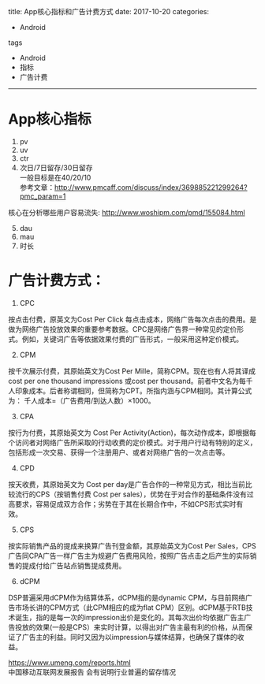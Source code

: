 title: App核心指标和广告计费方式
date: 2017-10-20 
categories:
- Android
   
tags   
- Android
- 指标
- 广告计费

---

# App核心指标
1. pv     
2. uv     
3. ctr     
4. 次日/7日留存/30日留存        
一般目标是在40/20/10     
参考文章：http://www.pmcaff.com/discuss/index/369885221299264?pmc_param=1  

核心在分析哪些用户容易流失: 
http://www.woshipm.com/pmd/155084.html

5. dau  
6. mau
7. 时长



# 广告计费方式：
1. CPC

按点击付费，原英文为Cost Per Click 每点击成本，网络广告每次点击的费用。是做为网络广告投放效果的重要参考数据。CPC是网络广告界一种常见的定价形式。例如，关键词广告等依据效果付费的广告形式，一般采用这种定价模式。

2. CPM

按千次展示付费，其原始英文为Cost Per Mille，简称CPM。现在也有人将其译成cost per one thousand impressions 或cost per thousand。前者中文名为每千人印象成本。后者称谓相同，但简称为CPT。所指内涵与CPM相同。其计算公式为：
千人成本=（广告费用/到达人数）×1000。

3. CPA

按行为付费，其原始英文为 Cost Per Activity(Action)，每次动作成本，即根据每个访问者对网络广告所采取的行动收费的定价模式。对于用户行动有特别的定义，包括形成一次交易、获得一个注册用户、或者对网络广告的一次点击等。

4. CPD

按天收费，其原始英文为 Cost per day是广告合作的一种常见方式，相比当前比较流行的CPS（按销售付费 Cost per sales），优势在于对合作的基础条件没有过高要求，容易促成双方合作；劣势在于其在长期合作中，不如CPS形式实时有效。

5. CPS

按实际销售产品的提成来换算广告刊登金额，其原始英文为Cost Per Sales，CPS广告同CPA广告一样广告主为规避广告费用风险，按照广告点击之后产生的实际销售的提成付给广告站点销售提成费用。

6. dCPM

DSP普遍采用dCPM作为结算体系，dCPM指的是dynamic CPM，与目前网络广告市场长讲的CPM方式（此CPM相应的成为flat CPM）区别。dCPM基于RTB技术诞生，指的是每一次的impression出价是变化的。其每次出价均依据广告主广告投放的效果(一般是CPS）来实时计算，以得出对广告主最有利的价格，从而保证了广告主的利益。同时又因为以impression与媒体结算，也确保了媒体的收益。

https://www.umeng.com/reports.html  
中国移动互联网发展报告 会有说明行业普遍的留存情况
